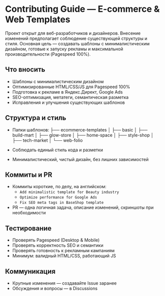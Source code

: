 # Contributing Guide — E-commerce & Web Templates

Проект открыт для веб-разработчиков и дизайнеров. Внесение изменений предполагает соблюдение существующей структуры и стиля.
Основная цель — создавать шаблоны с минималистическим дизайном, готовые к запуску рекламы и максимальной производительности (Pagespeed 100%).


## Что вносить
- Шаблоны с минималистическим дизайном  
- Оптимизированные HTML/CSS/JS для Pagespeed 100%  
- Подготовка к рекламе в Яндекс.Директ, Google Ads  
- SEO-оптимизация, метатеги, семантическая разметка  
- Исправления и улучшения существующих шаблонов


## Структура и стиль

- Папки шаблонов:
├──   ecommerce-templates
│   ├──   basic
│   ├──   build-mart
│   ├──   glow-store
│   ├──   home-space
│   ├──   style-shop
│   ├──   tech-market
│   └──   web-folio

- Соблюдать единый стиль кода и разметки  
- Минималистический, чистый дизайн, без лишних зависимостей 

## Коммиты и PR
- Коммиты короткие, по делу, на английском:
  - `Add minimalistic template for Beauty industry`
  - `Optimize performance for Google Ads`
  - `Fix SEO meta tags in BaseShop template`
- PR — одна логичная задача, описание изменений, скриншоты при необходимости 

## Тестирование
- Проверять Pagespeed (Desktop & Mobile)  
- Проверять корректность SEO и семантики  
- Проверять готовность к рекламным кампаниям  
- Минимум: валидный HTML/CSS, работающий JS  

## Коммуникация
- Крупные изменения — создавайте Issue заранее  
- Обсуждения и вопросы — в Discussions 
